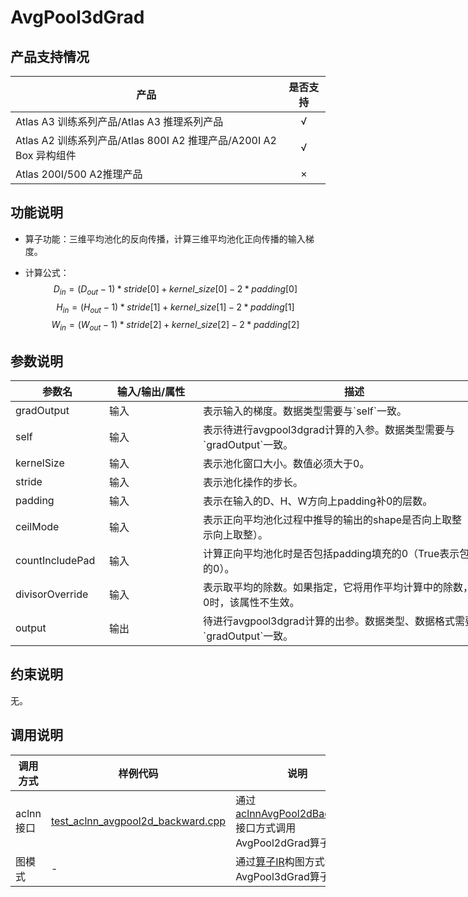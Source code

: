 # AvgPool3dGrad

##  产品支持情况

| 产品 | 是否支持 |
| ---- | :----:|
|Atlas A3 训练系列产品/Atlas A3 推理系列产品|√|
|Atlas A2 训练系列产品/Atlas 800I A2 推理产品/A200I A2 Box 异构组件|√|
|Atlas 200I/500 A2推理产品|×|

## 功能说明

- 算子功能：三维平均池化的反向传播，计算三维平均池化正向传播的输入梯度。

- 计算公式：
$$
D_{in} = (D_{out} - 1) * {stride[0]} + kernel\_size[0] - 2 * padding[0]
$$
$$
H_{in} = (H_{out} - 1) * {stride[1]} + kernel\_size[1] - 2 * padding[1]
$$
$$
W_{in} = (W_{out} - 1) * {stride[2]} + kernel\_size[2] - 2 * padding[2]
$$

## 参数说明

<table style="undefined;table-layout: fixed; width: 1250px"><colgroup>
  <col style="width: 150px">
  <col style="width: 150px">
  <col style="width: 500px">
  <col style="width: 250px">
  <col style="width: 200px">
  </colgroup>
  <thead>
    <tr>
      <th>参数名</th>
      <th>输入/输出/属性</th>
      <th>描述</th>
      <th>数据类型</th>
      <th>数据格式</th>
    </tr></thead>
  <tbody>
    <tr>
      <td>gradOutput</td>
      <td>输入</td>
      <td>表示输入的梯度。数据类型需要与`self`一致。</td>
      <td>FLOAT、FLOAT16、BFLOAT16</td>
      <td>ND</td>
    </tr>
    <tr>
      <td>self</td>
      <td>输入</td>
      <td>表示待进行avgpool3dgrad计算的入参。数据类型需要与`gradOutput`一致。</td>
      <td>FLOAT、FLOAT16、BFLOAT16</td>
      <td>ND</td>
    </tr>
    <tr>
      <td>kernelSize</td>
      <td>输入</td>
      <td>表示池化窗口大小。数值必须大于0。</td>
      <td>INT32、INT64</td>
      <td>-</td>
    </tr>
    <tr>
      <td>stride</td>
      <td>输入</td>
      <td>表示池化操作的步长。</td>
      <td>INT32、INT64</td>
      <td>-</td>
    </tr>
    <tr>
      <td>padding</td>
      <td>输入</td>
      <td>表示在输入的D、H、W方向上padding补0的层数。</td>
      <td>INT32、INT64</td>
      <td>-</td>
    </tr>
    <tr>
      <td>ceilMode</td>
      <td>输入</td>
      <td>表示正向平均池化过程中推导的输出的shape是否向上取整（True表示向上取整）。</td>
      <td>BOOL</td>
      <td>-</td>
    </tr>
    <tr>
      <td>countIncludePad</td>
      <td>输入</td>
      <td>计算正向平均池化时是否包括padding填充的0（True表示包括填充的0）。</td>
      <td>BOOL</td>
      <td>-</td>
    </tr>
    <tr>
      <td>divisorOverride</td>
      <td>输入</td>
      <td>表示取平均的除数。如果指定，它将用作平均计算中的除数，当值为0时，该属性不生效。</td>
      <td>INT64</td>
      <td>-</td>
    </tr>
    <tr>
      <td>output</td>
      <td>输出</td>
      <td>待进行avgpool3dgrad计算的出参。数据类型、数据格式需要与`gradOutput`一致。</td>
      <td>FLOAT、FLOAT16、BFLOAT16</td>
      <td>ND</td>
    </tr>
  </tbody></table>

## 约束说明

无。


## 调用说明

| 调用方式   | 样例代码           | 说明                                         |
| ---------------- | --------------------------- | --------------------------------------------------- |
| aclnn接口  | [test_aclnn_avgpool2d_backward.cpp](examples/test_aclnn_avgpool2d_backward.cpp) | 通过[aclnnAvgPool2dBackward](docs/aclnnAvgPool2dBackward.md)接口方式调用AvgPool2dGrad算子。 |
| 图模式 | - | 通过[算子IR](op_graph/avg_pool3_d_grad_proto.h)构图方式调用AvgPool3dGrad算子。         |

<!-- [test_geir_avg_pool3_d_grad.cpp](examples/test_geir_avg_pool3_d_grad.cpp) -->
